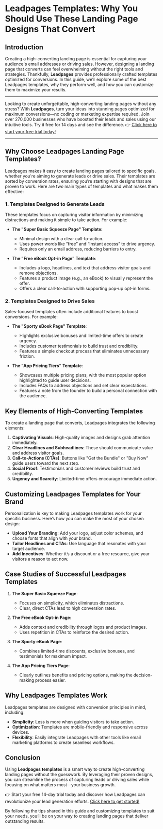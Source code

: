 # Leadpages Templates: Why You Should Use These Landing Page Designs That Convert

## Introduction

Creating a high-converting landing page is essential for capturing your audience's email addresses or driving sales. However, designing a landing page that converts can feel overwhelming without the right tools and strategies. Thankfully, **Leadpages** provides professionally crafted templates optimized for conversions. In this guide, we’ll explore some of the best Leadpages templates, why they perform well, and how you can customize them to maximize your results.

---

Looking to create unforgettable, high-converting landing pages without any stress? With **Leadpages**, turn your ideas into stunning pages optimized for maximum conversions—no coding or marketing expertise required. Join over 270,000 businesses who have boosted their leads and sales using our intuitive tools. Try it free for 14 days and see the difference. 👉 [Click here to start your free trial today!](https://bit.ly/LEadPages)

---

## Why Choose Leadpages Landing Page Templates?

Leadpages makes it easy to create landing pages tailored to specific goals, whether you're aiming to generate leads or drive sales. Their templates are sorted by conversion rates, ensuring you’re starting with designs that are proven to work. Here are two main types of templates and what makes them effective:

### 1. Templates Designed to Generate Leads
These templates focus on capturing visitor information by minimizing distractions and making it simple to take action. For example:

- **The "Super Basic Squeeze Page" Template**: 
  - Minimal design with a clear call-to-action.
  - Uses power words like “free” and “instant access” to drive urgency.
  - Requires only an email address, reducing barriers to entry.

- **The "Free eBook Opt-in Page" Template**: 
  - Includes a logo, headlines, and text that address visitor goals and remove objections.
  - Features a product image (e.g., an eBook) to visually represent the offer.
  - Offers a clear call-to-action with supporting pop-up opt-in forms.

### 2. Templates Designed to Drive Sales
Sales-focused templates often include additional features to boost conversions. For example:

- **The "Sporty eBook Page" Template**:
  - Highlights exclusive bonuses and limited-time offers to create urgency.
  - Includes customer testimonials to build trust and credibility.
  - Features a simple checkout process that eliminates unnecessary friction.

- **The "App Pricing Tiers" Template**:
  - Showcases multiple pricing plans, with the most popular option highlighted to guide user decisions.
  - Includes FAQs to address objections and set clear expectations.
  - Features a note from the founder to build a personal connection with the audience.

## Key Elements of High-Converting Templates

To create a landing page that converts, Leadpages integrates the following elements:

1. **Captivating Visuals**: High-quality images and designs grab attention immediately.
2. **Clear Headlines and Subheadlines**: These should communicate value and address visitor goals.
3. **Call-to-Actions (CTAs)**: Buttons like "Get the Bundle" or "Buy Now" guide users toward the next step.
4. **Social Proof**: Testimonials and customer reviews build trust and credibility.
5. **Urgency and Scarcity**: Limited-time offers encourage immediate action.

## Customizing Leadpages Templates for Your Brand

Personalization is key to making Leadpages templates work for your specific business. Here’s how you can make the most of your chosen design:

- **Upload Your Branding**: Add your logo, adjust color schemes, and choose fonts that align with your brand.
- **Tailor Headlines and CTAs**: Use language that resonates with your target audience.
- **Add Incentives**: Whether it’s a discount or a free resource, give your visitors a reason to act now.

## Case Studies of Successful Leadpages Templates

1. **The Super Basic Squeeze Page**:
   - Focuses on simplicity, which eliminates distractions.
   - Clear, direct CTAs lead to high conversion rates.

2. **The Free eBook Opt-in Page**:
   - Adds context and credibility through logos and product images.
   - Uses repetition in CTAs to reinforce the desired action.

3. **The Sporty eBook Page**:
   - Combines limited-time discounts, exclusive bonuses, and testimonials for maximum impact.

4. **The App Pricing Tiers Page**:
   - Clearly outlines benefits and pricing options, making the decision-making process easier.

## Why Leadpages Templates Work

Leadpages templates are designed with conversion principles in mind, including:

- **Simplicity**: Less is more when guiding visitors to take action.
- **Optimization**: Templates are mobile-friendly and responsive across devices.
- **Flexibility**: Easily integrate Leadpages with other tools like email marketing platforms to create seamless workflows.

## Conclusion

Using **Leadpages templates** is a smart way to create high-converting landing pages without the guesswork. By leveraging their proven designs, you can streamline the process of capturing leads or driving sales while focusing on what matters most—your business growth.

👉 Start your free 14-day trial today and discover how Leadpages can revolutionize your lead generation efforts. [Click here to get started!](https://bit.ly/LEadPages)

By following the tips shared in this guide and customizing templates to suit your needs, you’ll be on your way to creating landing pages that deliver outstanding results.
